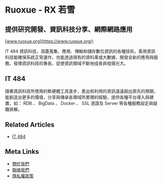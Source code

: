 # Ruoxue - RX 若雪
## 提供研究開發、資訊科技分享、網際網路應用
[www.ruoxue.org](https://www.ruoxue.org/)

IT 484 資訊科技，涵蓋蒐集、應用、傳輸和儲存數位資訊的各種技術，善用資訊科技能確保系統正常運作，也能透過現有的資料庫或大數據，開發全新的應用與服務，發揮資訊科技的專長，促使資訊領域不斷地成長與發揚光大。

## IT 484
隨著資訊科技所使用的軟硬體工具進步，產出和利用的資訊遠遠超出原先的預期，能創造出更多的價值，分享與傳承各領域所累積的經驗，提供各種平台導入與建置，如： RDB 、 BigData 、 Docker 、 SSL 憑證及 Server 等各種服務設定與疑難排解。

## Related Articles
- [IT 484](https://www.ruoxue.org/it-484/)

## Meta Links
- [關於我們](https://www.ruoxue.org/about-us/)
- [聯絡我們](https://www.ruoxue.org/contact-us/)
- [隱私權政策](https://www.ruoxue.org/privacy-policy/)